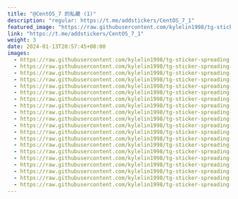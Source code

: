 ```yaml
---
title: "@CentOS_7 的私藏 (1)"
description: "regular: https://t.me/addstickers/CentOS_7_1"
featured_image: "https://raw.githubusercontent.com/kylelin1998/tg-sticker-spreading-worldwide-images/main/img/2961cd29-ca24-457a-ba6a-b66af2914343.jpg"
link: "https://t.me/addstickers/CentOS_7_1"
weight: 3
date: 2024-01-13T20:57:45+08:00
images:
  - https://raw.githubusercontent.com/kylelin1998/tg-sticker-spreading-worldwide-images/main/img/2961cd29-ca24-457a-ba6a-b66af2914343.jpg
  - https://raw.githubusercontent.com/kylelin1998/tg-sticker-spreading-worldwide-images/main/img/7de99a7f-7186-46ed-ae54-11fcf12a62c4.jpg
  - https://raw.githubusercontent.com/kylelin1998/tg-sticker-spreading-worldwide-images/main/img/b25aec32-66cc-4ae0-b3d0-cbfdedceca9e.jpg
  - https://raw.githubusercontent.com/kylelin1998/tg-sticker-spreading-worldwide-images/main/img/2eb5e946-c523-414b-8329-c89ab5e1dbd5.jpg
  - https://raw.githubusercontent.com/kylelin1998/tg-sticker-spreading-worldwide-images/main/img/04e70388-9ce8-4f3d-a8a5-505c738eac37.jpg
  - https://raw.githubusercontent.com/kylelin1998/tg-sticker-spreading-worldwide-images/main/img/490793a5-03dd-4231-9450-7a423585852c.jpg
  - https://raw.githubusercontent.com/kylelin1998/tg-sticker-spreading-worldwide-images/main/img/45035a9c-00b2-4299-8a48-b87825802a50.jpg
  - https://raw.githubusercontent.com/kylelin1998/tg-sticker-spreading-worldwide-images/main/img/edf796be-6e39-4d2f-8d44-08c5ebc32611.jpg
  - https://raw.githubusercontent.com/kylelin1998/tg-sticker-spreading-worldwide-images/main/img/45075e3d-4be3-4360-a066-4c0b8fdc1e80.jpg
  - https://raw.githubusercontent.com/kylelin1998/tg-sticker-spreading-worldwide-images/main/img/c29aa10a-0f07-4d08-bb35-290105101d2d.jpg
  - https://raw.githubusercontent.com/kylelin1998/tg-sticker-spreading-worldwide-images/main/img/be26c154-c941-4441-b604-d3b52bc251e2.jpg
  - https://raw.githubusercontent.com/kylelin1998/tg-sticker-spreading-worldwide-images/main/img/b052d6da-b4e3-499d-99ed-82b1621bb6eb.jpg
  - https://raw.githubusercontent.com/kylelin1998/tg-sticker-spreading-worldwide-images/main/img/8e197556-b783-4924-bec5-885330ed5bce.jpg
  - https://raw.githubusercontent.com/kylelin1998/tg-sticker-spreading-worldwide-images/main/img/ffbec142-c318-415f-a45f-50baf30d46cd.jpg
  - https://raw.githubusercontent.com/kylelin1998/tg-sticker-spreading-worldwide-images/main/img/84a309f2-92d9-495a-9f19-0e1cc94243d9.jpg
  - https://raw.githubusercontent.com/kylelin1998/tg-sticker-spreading-worldwide-images/main/img/32231d81-05c6-4daf-9ada-0b95f113311b.jpg
  - https://raw.githubusercontent.com/kylelin1998/tg-sticker-spreading-worldwide-images/main/img/5282b8fa-b889-433b-9240-de3f2e97475d.jpg
  - https://raw.githubusercontent.com/kylelin1998/tg-sticker-spreading-worldwide-images/main/img/5c4020e9-dada-4280-8eb4-1ac646e82785.jpg
  - https://raw.githubusercontent.com/kylelin1998/tg-sticker-spreading-worldwide-images/main/img/ea2147bc-62a3-4763-b90e-6b20996182fc.jpg
  - https://raw.githubusercontent.com/kylelin1998/tg-sticker-spreading-worldwide-images/main/img/38f8f0aa-8f62-4716-9f74-a24fc67e3c00.jpg
---
```

